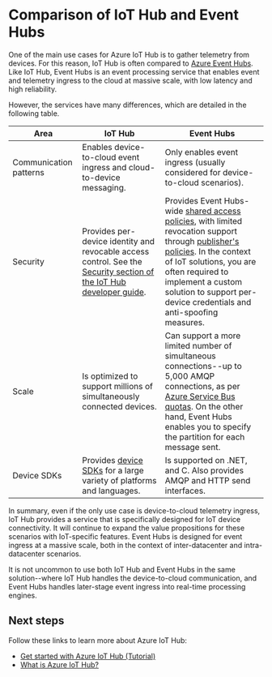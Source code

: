 <properties
 pageTitle="Compare Azure IoT Hub to Azure Event Hubs | Microsoft Azure"
 description="A comparison of the Azure IoT Hub and Azure Event Hubs services highlighting functional differences and use cases."
 services="iot-hub"
 documentationCenter=""
 authors="fsautomata"
 manager="timlt"
 editor=""/>

<tags
 ms.service="iot-hub"
 ms.devlang="na"
 ms.topic="article"
 ms.tgt_pltfrm="na"
 ms.workload="na"
 ms.date="01/20/2016"
 ms.author="elioda"/>

# Comparison of IoT Hub and Event Hubs
One of the main use cases for Azure IoT Hub is to gather telemetry from devices. For this reason, IoT Hub is often compared to [Azure Event Hubs](../event-hubs/event-hubs-what-is-event-hubs.md). Like IoT Hub, Event Hubs is an event processing service that enables event and telemetry ingress to the cloud at massive scale, with low latency and high reliability.

However, the services have many differences, which are detailed in the following table.

| Area | IoT Hub | Event Hubs |
| --- | --- | --- |
| Communication patterns |Enables device-to-cloud event ingress and cloud-to-device messaging. |Only enables event ingress (usually considered for device-to-cloud scenarios). |
| Security |Provides per-device identity and revocable access control. See the [Security section of the IoT Hub developer guide](iot-hub-devguide.md#security). |Provides Event Hubs-wide [shared access policies](../event-hubs/event-hubs-authentication-and-security-model-overview.md), with limited revocation support through [publisher's policies](../event-hubs/event-hubs-overview.md#common-publisher-tasks). In the context of IoT solutions, you are often required to implement a custom solution to support per-device credentials and anti-spoofing measures. |
| Scale |Is optimized to support millions of simultaneously connected devices. |Can support a more limited number of simultaneous connections--up to 5,000 AMQP connections, as per [Azure Service Bus quotas](../service-bus/service-bus-quotas.md). On the other hand, Event Hubs enables you to specify the partition for each message sent. |
| Device SDKs |Provides [device SDKs](https://github.com/Azure/azure-iot-sdks/blob/master/readme.md) for a large variety of platforms and languages. |Is supported on .NET, and C. Also provides AMQP and HTTP send interfaces. |

In summary, even if the only use case is device-to-cloud telemetry ingress, IoT Hub provides a service that is specifically designed for IoT device connectivity. It will continue to expand the value propositions for these scenarios with IoT-specific features. Event Hubs is designed for event ingress at a massive scale, both in the context of inter-datacenter and intra-datacenter scenarios.

It is not uncommon to use both IoT Hub and Event Hubs in the same solution--where IoT Hub handles the device-to-cloud communication, and Event Hubs handles later-stage event ingress into real-time processing engines.

## Next steps
Follow these links to learn more about Azure IoT Hub:

* [Get started with Azure IoT Hub (Tutorial)](iot-hub-csharp-csharp-getstarted.md)
* [What is Azure IoT Hub?](iot-hub-what-is-iot-hub.md)

[Azure Event Hubs]: ../event-hubs/event-hubs-what-is-event-hubs.md
[Security section of the IoT Hub developer guide]: iot-hub-devguide.md#security
[Event Hub - security]: ../event-hubs/event-hubs-authentication-and-security-model-overview.md
[Event Hub publisher policies]: ../event-hubs/event-hubs-overview.md#common-publisher-tasks
[Azure Service Bus Quotas]: ../service-bus/service-bus-quotas.md
[Azure IoT Hub SDKs]: https://github.com/Azure/azure-iot-sdks/blob/master/readme.md
[lnk-get-started]: iot-hub-csharp-csharp-getstarted.md
[What is Azure IoT Hub?]: iot-hub-what-is-iot-hub.md
